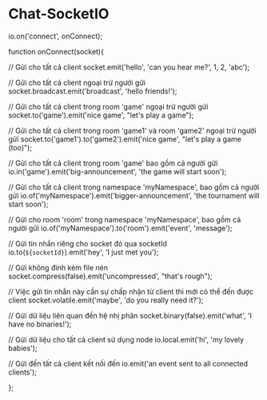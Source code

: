 # Chat-SocketIO
io.on('connect', onConnect);

function onConnect(socket){

  // Gửi cho tất cả client
  socket.emit('hello', 'can you hear me?', 1, 2, 'abc');

  // Gửi cho tất cả client ngoại trừ người gửi
  socket.broadcast.emit('broadcast', 'hello friends!');

  // Gửi cho tất cả client trong room 'game' ngoại trừ người gửi
  socket.to('game').emit('nice game', "let's play a game");

  // Gửi cho tất cả client trong room 'game1' và room 'game2' ngoại trừ người gửi
  socket.to('game1').to('game2').emit('nice game', "let's play a game (too)");

  //  Gửi cho tất cả client trong room 'game' bao gồm cả người gửi
  io.in('game').emit('big-announcement', 'the game will start soon');

  // Gửi cho tất cả client trong namespace 'myNamespace', bao gồm cả người gửi
  io.of('myNamespace').emit('bigger-announcement', 'the tournament will start soon');

  // Gửi cho room 'room' trong namespace 'myNamespace', bao gồm cả người gửi
  io.of('myNamespace').to('room').emit('event', 'message');

  // Gửi tin nhắn riêng cho socket đó qua socketId
  io.to(`${socketId}`).emit('hey', 'I just met you');

  // Gửi không đính kèm file nén
  socket.compress(false).emit('uncompressed', "that's rough");

  // Việc gửi tin nhắn này cần sự chấp nhận từ client thì mới có thể đến được client
  socket.volatile.emit('maybe', 'do you really need it?');

  // Gửi dữ liệu liên quan đến hệ nhị phân
  socket.binary(false).emit('what', 'I have no binaries!');

  // Gửi dữ liệu cho tất cả client sử dụng node
  io.local.emit('hi', 'my lovely babies');

  // Gửi đến tất cả client kết nối đến
  io.emit('an event sent to all connected clients');

};

